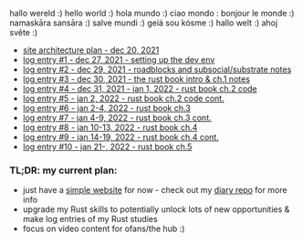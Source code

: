 hallo wereld :)
hello world :)
hola mundo :)
ciao mondo :
bonjour le monde :)
namaskāra sansāra :)
salve mundi :)
geiá sou kósme :)
hallo welt :)
ahoj světe :)


- [site architecture plan - dec 20, 2021](./log_entries/log_000.md)
- [log entry #1 - dec 27, 2021 - setting up the dev env](./log_entries/log_001.md)
- [log entry #2 - dec 29, 2021 - roadblocks and subsocial/substrate notes](./log_entries/log_002.md)
- [log entry #3 - dec 30, 2021 - the rust book intro & ch.1 notes](./log_entries/log_003.md)
- [log entry #4 - dec 31, 2021 - jan 1, 2022 - rust book ch.2 code](./log_entries/log_004.md) 
- [log entry #5 - jan 2, 2022 - rust book ch.2 code cont.](./log_entries/log_005.md) 
- [log entry #6 - jan 2-4, 2022 - rust book ch.3](./log_entries/log_006.md)
- [log entry #7 - jan 4-9, 2022 - rust book ch.3 cont.](./log_entries/log_007.md)
- [log entry #8 - jan 10-13, 2022 - rust book ch.4](./log_entries/log_008.md) 
- [log entry #9 - jan 14-19, 2022 - rust book ch.4 cont.](./log_entries/log_009.md) 
- [log entry #10 - jan 21-, 2022 - rust book ch.5](./log_entries/log_010.md)

### TL;DR: my current plan: 
- just have a [simple website](https://diary-gamma.vercel.app/) for now - check out my [diary repo](https://github.com/rosywhite/diary) for more info
- upgrade my Rust skills to potentially unlock lots of new opportunities & make log entries of my Rust studies
- focus on video content for ofans/the hub :)